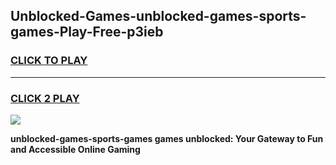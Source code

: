 
## Unblocked-Games-unblocked-games-sports-games-Play-Free-p3ieb
<h3>
<a href="https://premium76.site?title=unblocked-games-sports-games&ref=21A">CLICK TO PLAY</a></h3>
<hr>

<h3>
<a href="https://premium76.site?title=unblocked-games-sports-games&ref=21A">CLICK 2 PLAY</a>
  
</h3>

<a href="https://premium76.site?title=unblocked-games-sports-games&ref=21A"><img src="https://clearcache.store/games.png"></a>


**unblocked-games-sports-games games unblocked: Your Gateway to Fun and Accessible Online Gaming**
